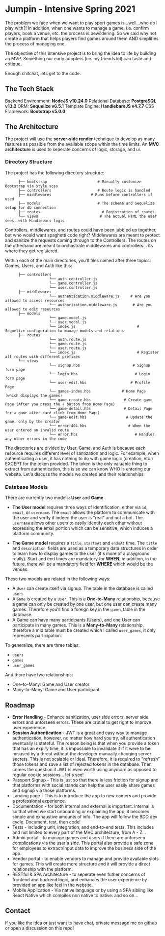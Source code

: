 # Jumpin - Intensive Spring 2021

The problem we face when we want to play sport games is...well...who do I play with?! In addition, when one wants to manage a game, i.e. confirm players, book a venue, etc. the process is bewildering. So we said why not create a platform that helps players find games around them AND simplifies the process of managing one.

The objective of this intensive project is to bring the idea to life by building an MVP. Something our early adopters (i.e. my friends lol) can taste and critique.

Enough chitchat, lets get to the code.

## The Tech Stack
Backend Environment: **NodeJS v10.24.0**
Relational Database: **PostgreSQL v13.2**
ORM: **Sequelize v6.5.1**
Template Engine: **HandlebarsJS v4.7.7**
CSS Framework: **Bootstrap v5.0.0**

## The Architecture
The project will use the **server-side render** technique to develop as many features as possible from the available scope within the time limits. An **MVC architecture** is used to seperate concerns of logic, storage, and ui.
### Directory Structure
The project has the following directory structure:
```
      ├── bootstrap                       # Manually customize Bootstrap via style.scss
      ├── controllers                     # Route logic is handled
      ├── middlewares                  # Runs before controllers if used
      ├── models                          # The schema and Sequelize setup for db connection
      ├── routes                            # Registration of routes
      └── views                            # The actual HTML the user sees, with Handlebars logic
```

Controllers, middlewares, and routes could have been jubbled up together, but who would want spaghetti code right?
Middlewares are meant to protect and sanitize the requests coming through to the Controllers. The routes on the otherhand are meant to orchastrate middlewares and controllers... its where they get registered.

Within each of the main directories, you'll files named after three topics: Games, Users, and Auth like this:

```
      ├── controllers                     
                    └── auth.controller.js
                    └── game.controller.js
                    └── user.controller.js
      ├── middlewares                  
                    └── authentication.middleware.js     # Are you allowed to access resources
                    └── authorization.middleware.js       # Are you allowed to edit resources
      ├── models                          
                    └── game.model.js
                    └── user.model.js
                    └── index.js                            # Sequelize configuration to manage models and relations
      ├── routes                            
                    └── auth.route.js
                    └── game.route.js
                    └── user.route.js                     
                    └── index.js                            # Register all routes with different prefixes
      └── views                            
                    └── signup.hbs                        # Signup form page
                    └── login.hbs                          # Login form page
                    └── user-edit.hbs                    # Profile Page
                    └── games-index.hbs              # Home Page (which displays the games)
                    └── game-create.hbs               # Create game Page (After you press the + button from Home Page)
                    └── game-detail.hbs               # Detail Page for a game after card click from Home Page)
                    └── game-edit.hbs                  # Update the game, only by the creator
                    └── error-404.hbs                   # When the user entered an invalid route
                    └── error.hbs                          # Handles any other errors in the code
``` 

The directories are divided by User, Game, and Auth is because each resource requires different level of santization and logic. For example, when authenticating a user, it has nothing to do with game logic (creation, etc.) EXCEPT for the token provided. The token is the only valuable thing to extract from authentication, this is so we can know WHO is entering our website. Let's discuss the models we created and their relationships

### Database Models
There are currently two models: **User** and **Game**

- **The User model** requires three ways of identification, either via `id`, `email`, or `username`. The `email` allows the platform to communicate with the user and verify if indeed the user is "real" and not a bot. The `username` allows other users to easily identify each other without expressing the email portion which can be sensitive, which induces a platform community.

- **The Game model** requires a `title`, `startsAt` and `endsAt` time. The `title` and `description `fields are used as a temporary data structures in order to learn how to display games to the user (it's more of a playground really). Start and end times are mandatory for **WHEN**, in addition, in the future, there will be a mandatory field for **WHERE** which would be the venues.

These two models are related in the following ways:
- A `User` can create itself via signup. The table in the database is called `users`
- A `Game` is created by a `User`. This is a **One-to-Many** relationship, because a game can only be created by one user, but one user can create many games. Therefore you'll find a foreign key in the `games` table in the database.
- A Game can have many participants (Users), and one User can participate in many games. This is a **Many-to-Many** relationship, therefore a mid table must be created which I called `user_games`, it only represents participation.

To generalize, there are three tables:
- `users`
- `games`
- `user_games`

And there have two relationships:
- One-to-Many: Game and User creator
- Many-to-Many: Game and User participant

## Roadmap
- **Error Handling** - Enhance sanitization, user side errors, server side errors and unforseen errors. These are crutial to get right to improve user experience. 
- **Session Authentication** - JWT is a great and easy way to manage authentication, however, no matter how hard you try, all authentication eventually is stateful. The reason being is that when you provide a token that has an expiry time, it is impossible to invalidate it if it were to be misused by a threat without the developer manually changing server secrets. This is not scalable or ideal. Therefore, it is required to "refresh" those tokens and save a list of rejected tokens in the database. Then comes the question if JWT is even worth using anymore as opposed to regular cookie sessions... let's see!
- Passport Signup - This is just so that there is less friction for signup and that platforms with social stands can help the user easily share games and signup via those platforms. 
- Landing page - This is to introduce the app to new comers and provide a professional experience.
- Documentation - for both internal and external is important. Internal is so that when we start onboarding or explaining the app, it becomes simple and exhaustive amounts of info. The app will follow the BDD dev cycle. Document, test, then code!
- Tests - including unit, integration, and end-to-end tests. This includes and not limited to every part of the MVC architecture, from A - Z...
- Admin portal - to manage games and users if there are unforseen complications via the user's side. This portal also provide a safe zone for employees to extract/input data to improve the business side of the app.
- Vendor portal - to enable vendors to manage and provide available slots for games. This will create more structure and it will provide a direct relationship with the platform. 
- RESTful & SPA Architecture - to seperate even futher concerns of frontend and backend logic, and enhances the user experience by provided an app like feel in the website.
- Mobile Application - Via native language or by using a SPA sibling like React Native which compiles non native to native.
and so on...

## Contact
If you like the idea or just want to have chat, private message me on github or open a discussion on this repo!
